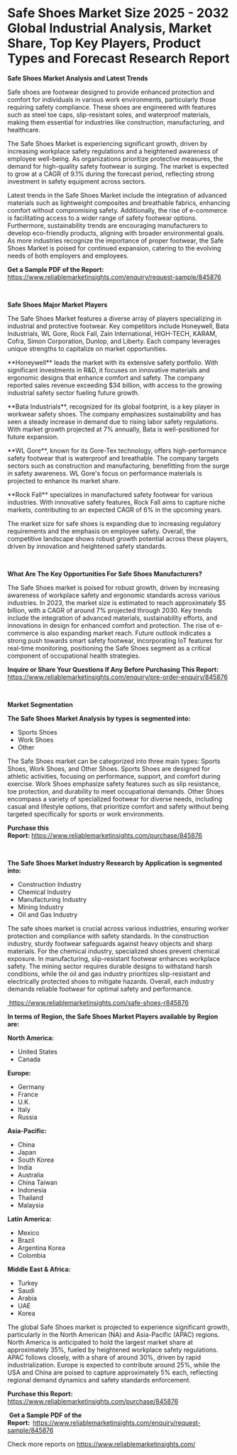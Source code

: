 <p><h1>Safe Shoes Market Size 2025 - 2032 Global Industrial Analysis, Market Share, Top Key Players, Product Types and Forecast Research Report</h1></p><p><strong>Safe Shoes Market Analysis and Latest Trends</strong></p>
<p><p>Safe shoes are footwear designed to provide enhanced protection and comfort for individuals in various work environments, particularly those requiring safety compliance. These shoes are engineered with features such as steel toe caps, slip-resistant soles, and waterproof materials, making them essential for industries like construction, manufacturing, and healthcare.</p><p>The Safe Shoes Market is experiencing significant growth, driven by increasing workplace safety regulations and a heightened awareness of employee well-being. As organizations prioritize protective measures, the demand for high-quality safety footwear is surging. The market is expected to grow at a CAGR of 9.1% during the forecast period, reflecting strong investment in safety equipment across sectors.</p><p>Latest trends in the Safe Shoes Market include the integration of advanced materials such as lightweight composites and breathable fabrics, enhancing comfort without compromising safety. Additionally, the rise of e-commerce is facilitating access to a wider range of safety footwear options. Furthermore, sustainability trends are encouraging manufacturers to develop eco-friendly products, aligning with broader environmental goals. As more industries recognize the importance of proper footwear, the Safe Shoes Market is poised for continued expansion, catering to the evolving needs of both employers and employees.</p></p>
<p><strong>Get a Sample PDF of the Report:&nbsp;</strong> <a href="https://www.reliablemarketinsights.com/enquiry/request-sample/845876?utm_campaign=2302&utm_medium=2&utm_source=Github&utm_content=ia&utm_term=08022025&utm_id=safe-shoes">https://www.reliablemarketinsights.com/enquiry/request-sample/845876</a></p>
<p>&nbsp;</p>
<p><strong>Safe Shoes Major Market Players</strong></p>
<p><p>The Safe Shoes Market features a diverse array of players specializing in industrial and protective footwear. Key competitors include Honeywell, Bata Industrials, WL Gore, Rock Fall, Zain International, HIGH-TECH, KARAM, Cofra, Simon Corporation, Dunlop, and Liberty. Each company leverages unique strengths to capitalize on market opportunities.</p><p>**Honeywell** leads the market with its extensive safety portfolio. With significant investments in R&D, it focuses on innovative materials and ergonomic designs that enhance comfort and safety. The company reported sales revenue exceeding $34 billion, with access to the growing industrial safety sector fueling future growth.</p><p>**Bata Industrials**, recognized for its global footprint, is a key player in workwear safety shoes. The company emphasizes sustainability and has seen a steady increase in demand due to rising labor safety regulations. With market growth projected at 7% annually, Bata is well-positioned for future expansion.</p><p>**WL Gore**, known for its Gore-Tex technology, offers high-performance safety footwear that is waterproof and breathable. The company targets sectors such as construction and manufacturing, benefitting from the surge in safety awareness. WL Gore's focus on performance materials is projected to enhance its market share.</p><p>**Rock Fall** specializes in manufactured safety footwear for various industries. With innovative safety features, Rock Fall aims to capture niche markets, contributing to an expected CAGR of 6% in the upcoming years.</p><p>The market size for safe shoes is expanding due to increasing regulatory requirements and the emphasis on employee safety. Overall, the competitive landscape shows robust growth potential across these players, driven by innovation and heightened safety standards.</p></p>
<p>&nbsp;</p>
<p><strong>What Are The Key Opportunities For Safe Shoes Manufacturers?</strong></p>
<p><p>The Safe Shoes market is poised for robust growth, driven by increasing awareness of workplace safety and ergonomic standards across various industries. In 2023, the market size is estimated to reach approximately $5 billion, with a CAGR of around 7% projected through 2030. Key trends include the integration of advanced materials, sustainability efforts, and innovations in design for enhanced comfort and protection. The rise of e-commerce is also expanding market reach. Future outlook indicates a strong push towards smart safety footwear, incorporating IoT features for real-time monitoring, positioning the Safe Shoes segment as a critical component of occupational health strategies.</p></p>
<p><strong>Inquire or Share Your Questions If Any Before Purchasing This Report:</strong> <a href="https://www.reliablemarketinsights.com/enquiry/pre-order-enquiry/845876?utm_campaign=2302&utm_medium=2&utm_source=Github&utm_content=ia&utm_term=08022025&utm_id=safe-shoes">https://www.reliablemarketinsights.com/enquiry/pre-order-enquiry/845876</a></p>
<p>&nbsp;</p>
<p><strong>Market Segmentation</strong></p>
<p><strong>The Safe Shoes Market Analysis by types is segmented into:</strong></p>
<p><ul><li>Sports Shoes</li><li>Work Shoes</li><li>Other</li></ul></p>
<p><p>The Safe Shoes market can be categorized into three main types: Sports Shoes, Work Shoes, and Other Shoes. Sports Shoes are designed for athletic activities, focusing on performance, support, and comfort during exercise. Work Shoes emphasize safety features such as slip resistance, toe protection, and durability to meet occupational demands. Other Shoes encompass a variety of specialized footwear for diverse needs, including casual and lifestyle options, that prioritize comfort and safety without being targeted specifically for sports or work environments.</p></p>
<p><strong>Purchase this Report:&nbsp;</strong><a href="https://www.reliablemarketinsights.com/purchase/845876?utm_campaign=2302&utm_medium=2&utm_source=Github&utm_content=ia&utm_term=08022025&utm_id=safe-shoes">https://www.reliablemarketinsights.com/purchase/845876</a></p>
<p>&nbsp;</p>
<p><strong>The Safe Shoes Market Industry Research by Application is segmented into:</strong></p>
<p><ul><li>Construction Industry</li><li>Chemical Industry</li><li>Manufacturing Industry</li><li>Mining Industry</li><li>Oil and Gas Industry</li></ul></p>
<p><p>The safe shoes market is crucial across various industries, ensuring worker protection and compliance with safety standards. In the construction industry, sturdy footwear safeguards against heavy objects and sharp materials. For the chemical industry, specialized shoes prevent chemical exposure. In manufacturing, slip-resistant footwear enhances workplace safety. The mining sector requires durable designs to withstand harsh conditions, while the oil and gas industry prioritizes slip-resistant and electrically protected shoes to mitigate hazards. Overall, each industry demands reliable footwear for optimal safety and performance.</p></p>
<p><a href="https://www.reliablemarketinsights.com/safe-shoes-r845876?utm_campaign=2302&utm_medium=2&utm_source=Github&utm_content=ia&utm_term=08022025&utm_id=safe-shoes">&nbsp;https://www.reliablemarketinsights.com/safe-shoes-r845876</a></p>
<p><strong>In terms of Region, the Safe Shoes Market Players available by Region are:</strong></p>
<p>
    <p> <strong> North America: </strong>
        <ul>
            <li>United States</li>
            <li>Canada</li>
        </ul>
        </p> 
    <p> <strong> Europe: </strong>
        <ul>
            <li>Germany</li>
            <li>France</li>
            <li>U.K.</li>
            <li>Italy</li>
            <li>Russia</li>
        </ul>
        </p> 
    <p> <strong> Asia-Pacific: </strong>
        <ul>
            <li>China</li>
            <li>Japan</li>
            <li>South Korea</li>
            <li>India</li>
            <li>Australia</li>
            <li>China Taiwan</li>
            <li>Indonesia</li>
            <li>Thailand</li>
            <li>Malaysia</li>
        </ul>
        </p> 
    <p> <strong> Latin America: </strong>
        <ul>
            <li>Mexico</li>
            <li>Brazil</li>
            <li>Argentina Korea</li>
            <li>Colombia</li>
        </ul>
        </p> 
    <p> <strong> Middle East & Africa: </strong>
        <ul>
            <li>Turkey</li>
            <li>Saudi</li>
            <li>Arabia</li>
            <li>UAE</li>
            <li>Korea</li>
        </ul>
    </p>
    </p>
<p><p>The global Safe Shoes market is projected to experience significant growth, particularly in the North American (NA) and Asia-Pacific (APAC) regions. North America is anticipated to hold the largest market share at approximately 35%, fueled by heightened workplace safety regulations. APAC follows closely, with a share of around 30%, driven by rapid industrialization. Europe is expected to contribute around 25%, while the USA and China are poised to capture approximately 5% each, reflecting regional demand dynamics and safety standards enforcement.</p></p>
<p><strong>Purchase this Report: </strong><a href="https://www.reliablemarketinsights.com/purchase/845876?utm_campaign=2302&utm_medium=2&utm_source=Github&utm_content=ia&utm_term=08022025&utm_id=safe-shoes">https://www.reliablemarketinsights.com/purchase/845876</a></p>
<p>&nbsp;<strong>Get a Sample PDF of the Report:&nbsp;&nbsp;</strong><a href="https://www.reliablemarketinsights.com/enquiry/request-sample/845876?utm_campaign=2302&utm_medium=2&utm_source=Github&utm_content=ia&utm_term=08022025&utm_id=safe-shoes">https://www.reliablemarketinsights.com/enquiry/request-sample/845876</a></p>
<p><strong></strong></p>
<p>Check more reports on <a href="https://www.reliablemarketinsights.com/?utm_campaign=2302&utm_medium=2&utm_source=Github&utm_content=ia&utm_term=08022025&utm_id=safe-shoes">https://www.reliablemarketinsights.com/</a></p>